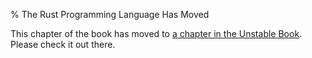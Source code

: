 % The Rust Programming Language Has Moved

This chapter of the book has moved to [a chapter in the Unstable
Book](../unstable-book/plugin.html). Please check it out there.
